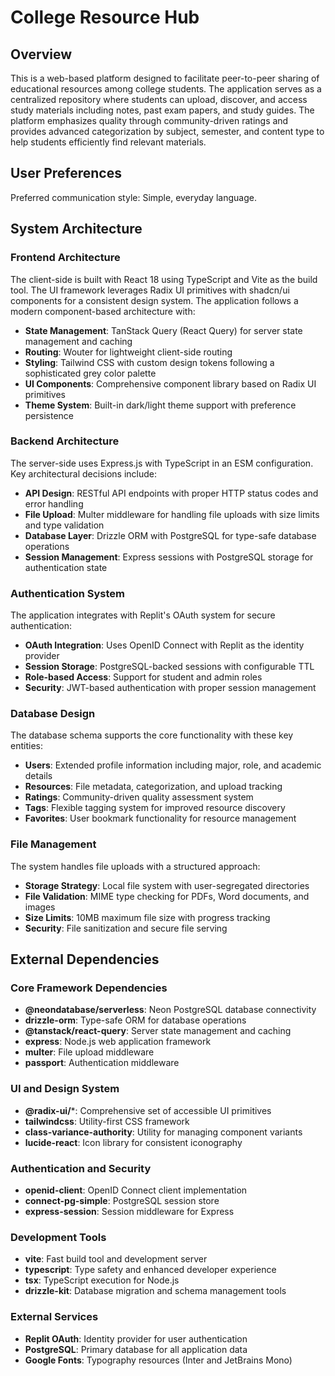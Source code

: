 # College Resource Hub

## Overview

This is a web-based platform designed to facilitate peer-to-peer sharing of educational resources among college students. The application serves as a centralized repository where students can upload, discover, and access study materials including notes, past exam papers, and study guides. The platform emphasizes quality through community-driven ratings and provides advanced categorization by subject, semester, and content type to help students efficiently find relevant materials.

## User Preferences

Preferred communication style: Simple, everyday language.

## System Architecture

### Frontend Architecture
The client-side is built with React 18 using TypeScript and Vite as the build tool. The UI framework leverages Radix UI primitives with shadcn/ui components for a consistent design system. The application follows a modern component-based architecture with:

- **State Management**: TanStack Query (React Query) for server state management and caching
- **Routing**: Wouter for lightweight client-side routing
- **Styling**: Tailwind CSS with custom design tokens following a sophisticated grey color palette
- **UI Components**: Comprehensive component library based on Radix UI primitives
- **Theme System**: Built-in dark/light theme support with preference persistence

### Backend Architecture
The server-side uses Express.js with TypeScript in an ESM configuration. Key architectural decisions include:

- **API Design**: RESTful API endpoints with proper HTTP status codes and error handling
- **File Upload**: Multer middleware for handling file uploads with size limits and type validation
- **Database Layer**: Drizzle ORM with PostgreSQL for type-safe database operations
- **Session Management**: Express sessions with PostgreSQL storage for authentication state

### Authentication System
The application integrates with Replit's OAuth system for secure authentication:

- **OAuth Integration**: Uses OpenID Connect with Replit as the identity provider
- **Session Storage**: PostgreSQL-backed sessions with configurable TTL
- **Role-based Access**: Support for student and admin roles
- **Security**: JWT-based authentication with proper session management

### Database Design
The database schema supports the core functionality with these key entities:

- **Users**: Extended profile information including major, role, and academic details
- **Resources**: File metadata, categorization, and upload tracking
- **Ratings**: Community-driven quality assessment system
- **Tags**: Flexible tagging system for improved resource discovery
- **Favorites**: User bookmark functionality for resource management

### File Management
The system handles file uploads with a structured approach:

- **Storage Strategy**: Local file system with user-segregated directories
- **File Validation**: MIME type checking for PDFs, Word documents, and images
- **Size Limits**: 10MB maximum file size with progress tracking
- **Security**: File sanitization and secure file serving

## External Dependencies

### Core Framework Dependencies
- **@neondatabase/serverless**: Neon PostgreSQL database connectivity
- **drizzle-orm**: Type-safe ORM for database operations
- **@tanstack/react-query**: Server state management and caching
- **express**: Node.js web application framework
- **multer**: File upload middleware
- **passport**: Authentication middleware

### UI and Design System
- **@radix-ui/***: Comprehensive set of accessible UI primitives
- **tailwindcss**: Utility-first CSS framework
- **class-variance-authority**: Utility for managing component variants
- **lucide-react**: Icon library for consistent iconography

### Authentication and Security
- **openid-client**: OpenID Connect client implementation
- **connect-pg-simple**: PostgreSQL session store
- **express-session**: Session middleware for Express

### Development Tools
- **vite**: Fast build tool and development server
- **typescript**: Type safety and enhanced developer experience
- **tsx**: TypeScript execution for Node.js
- **drizzle-kit**: Database migration and schema management tools

### External Services
- **Replit OAuth**: Identity provider for user authentication
- **PostgreSQL**: Primary database for all application data
- **Google Fonts**: Typography resources (Inter and JetBrains Mono)